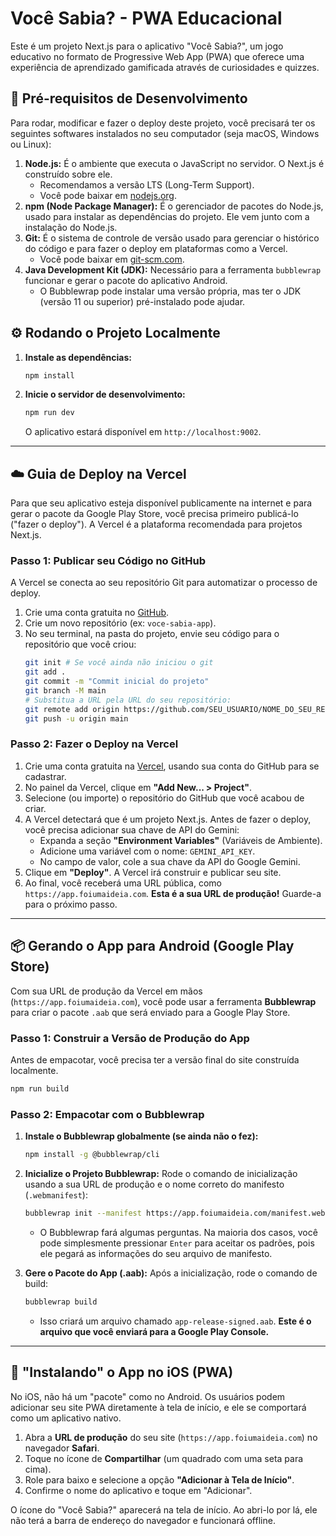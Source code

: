 # Você Sabia? - PWA Educacional

Este é um projeto Next.js para o aplicativo "Você Sabia?", um jogo educativo no formato de Progressive Web App (PWA) que oferece uma experiência de aprendizado gamificada através de curiosidades e quizzes.

## 🚀 Pré-requisitos de Desenvolvimento

Para rodar, modificar e fazer o deploy deste projeto, você precisará ter os seguintes softwares instalados no seu computador (seja macOS, Windows ou Linux):

1.  **Node.js:** É o ambiente que executa o JavaScript no servidor. O Next.js é construído sobre ele.
    *   Recomendamos a versão LTS (Long-Term Support).
    *   Você pode baixar em [nodejs.org](https://nodejs.org/).
2.  **npm (Node Package Manager):** É o gerenciador de pacotes do Node.js, usado para instalar as dependências do projeto. Ele vem junto com a instalação do Node.js.
3.  **Git:** É o sistema de controle de versão usado para gerenciar o histórico do código e para fazer o deploy em plataformas como a Vercel.
    *   Você pode baixar em [git-scm.com](https://git-scm.com/).
4.  **Java Development Kit (JDK):** Necessário para a ferramenta `bubblewrap` funcionar e gerar o pacote do aplicativo Android.
    *   O Bubblewrap pode instalar uma versão própria, mas ter o JDK (versão 11 ou superior) pré-instalado pode ajudar.

## ⚙️ Rodando o Projeto Localmente

1.  **Instale as dependências:**
    ```bash
    npm install
    ```
2.  **Inicie o servidor de desenvolvimento:**
    ```bash
    npm run dev
    ```
    O aplicativo estará disponível em `http://localhost:9002`.

---

## ☁️ Guia de Deploy na Vercel

Para que seu aplicativo esteja disponível publicamente na internet e para gerar o pacote da Google Play Store, você precisa primeiro publicá-lo ("fazer o deploy"). A Vercel é a plataforma recomendada para projetos Next.js.

### Passo 1: Publicar seu Código no GitHub

A Vercel se conecta ao seu repositório Git para automatizar o processo de deploy.

1.  Crie uma conta gratuita no [GitHub](https://github.com/).
2.  Crie um novo repositório (ex: `voce-sabia-app`).
3.  No seu terminal, na pasta do projeto, envie seu código para o repositório que você criou:
    ```bash
    git init # Se você ainda não iniciou o git
    git add .
    git commit -m "Commit inicial do projeto"
    git branch -M main
    # Substitua a URL pela URL do seu repositório:
    git remote add origin https://github.com/SEU_USUARIO/NOME_DO_SEU_REPO.git
    git push -u origin main
    ```

### Passo 2: Fazer o Deploy na Vercel

1.  Crie uma conta gratuita na [Vercel](https://vercel.com), usando sua conta do GitHub para se cadastrar.
2.  No painel da Vercel, clique em **"Add New... > Project"**.
3.  Selecione (ou importe) o repositório do GitHub que você acabou de criar.
4.  A Vercel detectará que é um projeto Next.js. Antes de fazer o deploy, você precisa adicionar sua chave de API do Gemini:
    *   Expanda a seção **"Environment Variables"** (Variáveis de Ambiente).
    *   Adicione uma variável com o nome: `GEMINI_API_KEY`.
    *   No campo de valor, cole a sua chave da API do Google Gemini.
5.  Clique em **"Deploy"**. A Vercel irá construir e publicar seu site.
6.  Ao final, você receberá uma URL pública, como `https://app.foiumaideia.com`. **Esta é a sua URL de produção!** Guarde-a para o próximo passo.

---

## 📦 Gerando o App para Android (Google Play Store)

Com sua URL de produção da Vercel em mãos (`https://app.foiumaideia.com`), você pode usar a ferramenta **Bubblewrap** para criar o pacote `.aab` que será enviado para a Google Play Store.

### Passo 1: Construir a Versão de Produção do App

Antes de empacotar, você precisa ter a versão final do site construída localmente.

```bash
npm run build
```

### Passo 2: Empacotar com o Bubblewrap

1.  **Instale o Bubblewrap globalmente (se ainda não o fez):**
    ```bash
    npm install -g @bubblewrap/cli
    ```

2.  **Inicialize o Projeto Bubblewrap:**
    Rode o comando de inicialização usando a sua URL de produção e o nome correto do manifesto (`.webmanifest`):

    ```bash
    bubblewrap init --manifest https://app.foiumaideia.com/manifest.webmanifest
    ```
    *   O Bubblewrap fará algumas perguntas. Na maioria dos casos, você pode simplesmente pressionar `Enter` para aceitar os padrões, pois ele pegará as informações do seu arquivo de manifesto.

3.  **Gere o Pacote do App (.aab):**
    Após a inicialização, rode o comando de build:
    ```bash
    bubblewrap build
    ```
    *   Isso criará um arquivo chamado `app-release-signed.aab`. **Este é o arquivo que você enviará para a Google Play Console.**

---

## 📱 "Instalando" o App no iOS (PWA)

No iOS, não há um "pacote" como no Android. Os usuários podem adicionar seu site PWA diretamente à tela de início, e ele se comportará como um aplicativo nativo.

1.  Abra a **URL de produção** do seu site (`https://app.foiumaideia.com`) no navegador **Safari**.
2.  Toque no ícone de **Compartilhar** (um quadrado com uma seta para cima).
3.  Role para baixo e selecione a opção **"Adicionar à Tela de Início"**.
4.  Confirme o nome do aplicativo e toque em "Adicionar".

O ícone do "Você Sabia?" aparecerá na tela de início. Ao abri-lo por lá, ele não terá a barra de endereço do navegador e funcionará offline.
